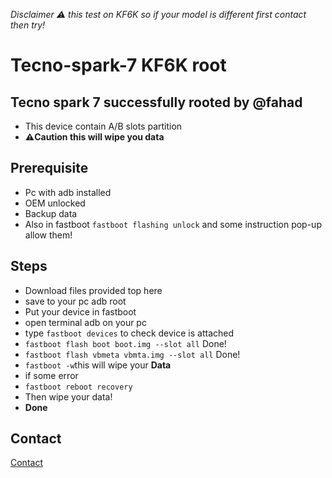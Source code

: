 *Disclaimer ⚠️ this test on KF6K so if your model is different first contact then try!*
# Tecno-spark-7 KF6K root 
## Tecno spark 7 successfully rooted by @fahad
- This device contain A/B slots partition
- **⚠️Caution this will wipe you data**
## Prerequisite
- Pc with adb installed
- OEM unlocked 
- Backup data 
- Also in fastboot ``fastboot flashing unlock`` and some instruction pop-up allow them!

## Steps
- Download files provided top here
- save to your pc adb root 
- Put your device in fastboot 
- open terminal adb on your pc 
- type ``fastboot devices`` to check device is attached
- ``fastboot flash boot boot.img --slot all`` Done!
- ``fastboot flash vbmeta vbmta.img --slot all`` Done!
- ``fastboot -w``this will wipe your **Data**
- if some error
- ``fastboot reboot recovery``
- Then wipe your data!
- **Done**
## Contact 
[Contact](https://wa.link/qrfpk9)
